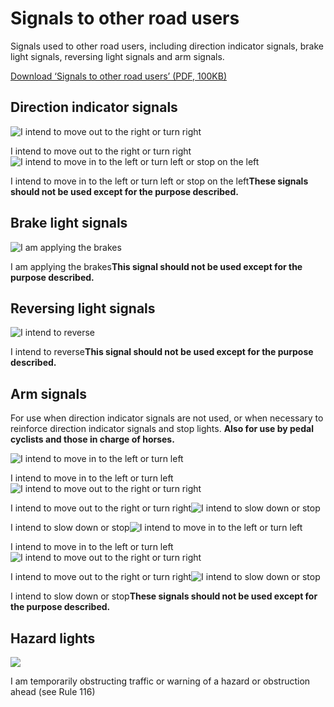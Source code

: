 Signals to other road users
===========================

Signals used to other road users, including direction indicator signals, brake light signals, reversing light signals and arm signals. 

[Download ‘Signals to other road users’ (PDF, 100KB)](https://assets.digital.cabinet-office.gov.uk/media/560aa58be5274a036c00001a/the-highway-code-signals-to-other-road-users.pdf)

Direction indicator signals
----------------------------

![I intend to move out to the right or turn right](../images/direction-indicator-signals-right.jpg)

I intend to move out to the right or turn right![I intend to move in to the left or turn left or stop on the left](../images/direction-indicator-signals-left.jpg)

I intend to move in to the left or turn left or stop on the left**These signals should not be used except for the purpose described.**

Brake light signals
--------------------

![I am applying the brakes](../images/brake-light-signals.jpg)

I am applying the brakes**This signal should not be used except for the purpose described.**

Reversing light signals
------------------------

![I intend to reverse](../images/reverse-light-signals.jpg)

I intend to reverse**This signal should not be used except for the purpose described.**

Arm signals
------------

For use when direction indicator signals are not used, or when necessary to reinforce direction indicator signals and stop lights. **Also for use by pedal cyclists and those in charge of horses.**

![I intend to move in to the left or turn left](../images/car-arm-signal-turn-left.jpg)

I intend to move in to the left or turn left![I intend to move out to the right or turn right](../images/car-arm-signal-turn-right.jpg)

I intend to move out to the right or turn right![I intend to slow down or stop](../images/car-arm-signal-slow-stop.jpg)

I intend to slow down or stop![I intend to move in to the left or turn left](../images/bike-arm-signal-turn-left.jpg)

I intend to move in to the left or turn left![I intend to move out to the right or turn right](../images/bike-arm-signal-turn-right.jpg)

I intend to move out to the right or turn right![I intend to slow down or stop](../images/bike-arm-signal-slow-stop.jpg)

I intend to slow down or stop**These signals should not be used except for the purpose described.**

Hazard lights
--------------

![](../images/077-Edit_2__v0_2.jpg)

I am temporarily obstructing traffic or warning of a hazard or obstruction ahead (see Rule 116)
